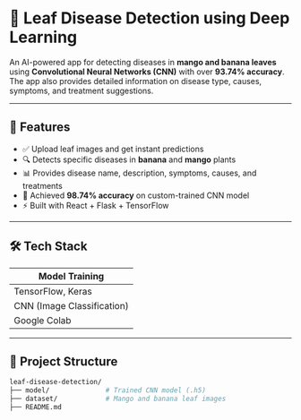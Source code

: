 # 🍃 Leaf Disease Detection using Deep Learning



An AI-powered app for detecting diseases in **mango and banana leaves** using **Convolutional Neural Networks (CNN)** with over **93.74% accuracy**. The app also provides detailed information on disease type, causes, symptoms, and treatment suggestions.

---


## 🧠 Features

- ✅ Upload leaf images and get instant predictions
- 🔍 Detects specific diseases in **banana** and **mango** plants
- 📊 Provides disease name, description, symptoms, causes, and treatments
- 🎯 Achieved **98.74% accuracy** on custom-trained CNN model
- ⚡ Built with React + Flask + TensorFlow

---

## 🛠️ Tech Stack

| Model Training             |
|----------------------------|
| TensorFlow, Keras          |
| CNN (Image Classification) |
| Google Colab               |

---

## 📁 Project Structure

```bash
leaf-disease-detection/
├── model/              # Trained CNN model (.h5)
├── dataset/            # Mango and banana leaf images
├── README.md
